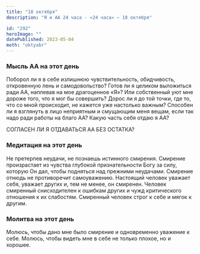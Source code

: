 ```yaml
---
title: "18 октября"
description: "Я и АА 24 часа - «24 часа» — 18 октября"

id: "292"
heroImage: ""
datePublished: 2023-05-04
moth: "oktyabr"
---
```


### Мысль АА на этот день

Поборол ли я в себе излишнюю чувствительность, обидчивость, откровенную лень и
самодовольство? Готов ли я целиком выложиться ради АА, наплевав на мое
драгоценное «Я»? Или собственный уют мне дороже того, что я мог бы совершить?
Дорос ли я до той точки, где то, что со мной происходит, не кажется уже
настолько важным? Способен ли я взглянуть в лицо неприятным и смущающим меня
вещам, если так надо ради работы на благо АА? Какую часть себя отдаю я АА?

СОГЛАСЕН ЛИ Я ОТДАВАТЬСЯ АА БЕЗ ОСТАТКА?

### Медитация на этот день

Не претерпев неудачи, не познаешь истинного смирения. Смирение произрастает из
чувства глубокой признательности Богу за силу, которую Он дал, чтобы подняться
над прежними неудачами. Смирение отнюдь не противоречит самоуважению.
Настоящий человек уважает себя, уважает других и, тем не менее, он смиренен.
Человек смиренный снисходителен к ошибкам других и чужд критического отношения
к их слабостям. Смиренный человек строг к себе и мягок к другим.

### Молитва на этот день

Молюсь, чтобы дано мне было смирение и одновременно уважение к себе. Молюсь,
чтобы видеть мне в себе не только плохое, но и хорошее.
